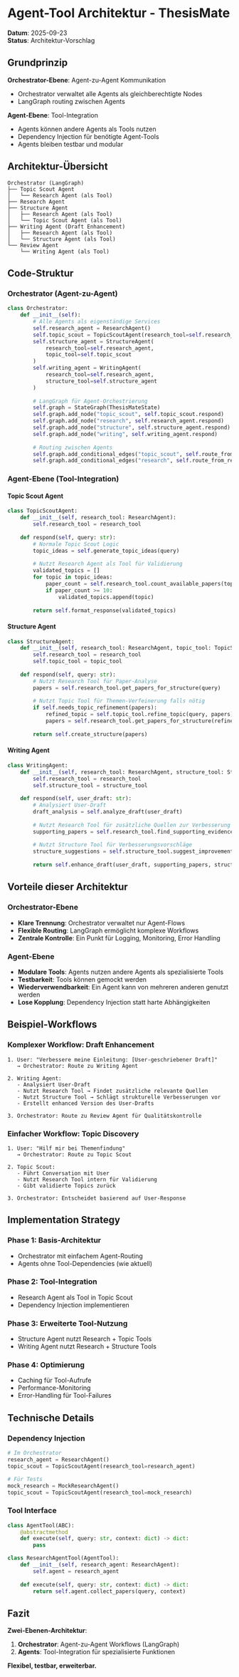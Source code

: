 # Agent-Tool Architektur - ThesisMate

**Datum**: 2025-09-23  
**Status**: Architektur-Vorschlag

## Grundprinzip

**Orchestrator-Ebene**: Agent-zu-Agent Kommunikation
- Orchestrator verwaltet alle Agents als gleichberechtigte Nodes
- LangGraph routing zwischen Agents

**Agent-Ebene**: Tool-Integration
- Agents können andere Agents als Tools nutzen
- Dependency Injection für benötigte Agent-Tools
- Agents bleiben testbar und modular

## Architektur-Übersicht

```
Orchestrator (LangGraph)
├── Topic Scout Agent
│   └── Research Agent (als Tool)
├── Research Agent  
├── Structure Agent
│   ├── Research Agent (als Tool)
│   └── Topic Scout Agent (als Tool)
├── Writing Agent (Draft Enhancement)
│   ├── Research Agent (als Tool)
│   └── Structure Agent (als Tool)
└── Review Agent
    └── Writing Agent (als Tool)
```

## Code-Struktur

### Orchestrator (Agent-zu-Agent)
```python
class Orchestrator:
    def __init__(self):
        # Alle Agents als eigenständige Services
        self.research_agent = ResearchAgent()
        self.topic_scout = TopicScoutAgent(research_tool=self.research_agent)
        self.structure_agent = StructureAgent(
            research_tool=self.research_agent,
            topic_tool=self.topic_scout
        )
        self.writing_agent = WritingAgent(
            research_tool=self.research_agent,
            structure_tool=self.structure_agent
        )
        
        # LangGraph für Agent-Orchestrierung
        self.graph = StateGraph(ThesisMateState)
        self.graph.add_node("topic_scout", self.topic_scout.respond)
        self.graph.add_node("research", self.research_agent.respond)
        self.graph.add_node("structure", self.structure_agent.respond)
        self.graph.add_node("writing", self.writing_agent.respond)
        
        # Routing zwischen Agents
        self.graph.add_conditional_edges("topic_scout", self.route_from_topic)
        self.graph.add_conditional_edges("research", self.route_from_research)
```

### Agent-Ebene (Tool-Integration)

#### Topic Scout Agent
```python
class TopicScoutAgent:
    def __init__(self, research_tool: ResearchAgent):
        self.research_tool = research_tool
    
    def respond(self, query: str):
        # Normale Topic Scout Logic
        topic_ideas = self.generate_topic_ideas(query)
        
        # Nutzt Research Agent als Tool für Validierung
        validated_topics = []
        for topic in topic_ideas:
            paper_count = self.research_tool.count_available_papers(topic)
            if paper_count >= 10:
                validated_topics.append(topic)
        
        return self.format_response(validated_topics)
```

#### Structure Agent
```python
class StructureAgent:
    def __init__(self, research_tool: ResearchAgent, topic_tool: TopicScoutAgent):
        self.research_tool = research_tool
        self.topic_tool = topic_tool
    
    def respond(self, query: str):
        # Nutzt Research Tool für Paper-Analyse
        papers = self.research_tool.get_papers_for_structure(query)
        
        # Nutzt Topic Tool für Themen-Verfeinerung falls nötig
        if self.needs_topic_refinement(papers):
            refined_topic = self.topic_tool.refine_topic(query, papers)
            papers = self.research_tool.get_papers_for_structure(refined_topic)
        
        return self.create_structure(papers)
```

#### Writing Agent
```python
class WritingAgent:
    def __init__(self, research_tool: ResearchAgent, structure_tool: StructureAgent):
        self.research_tool = research_tool
        self.structure_tool = structure_tool
    
    def respond(self, user_draft: str):
        # Analysiert User-Draft
        draft_analysis = self.analyze_draft(user_draft)
        
        # Nutzt Research Tool für zusätzliche Quellen zur Verbesserung
        supporting_papers = self.research_tool.find_supporting_evidence(draft_analysis.topic)
        
        # Nutzt Structure Tool für Verbesserungsvorschläge
        structure_suggestions = self.structure_tool.suggest_improvements(user_draft)
        
        return self.enhance_draft(user_draft, supporting_papers, structure_suggestions)
```

## Vorteile dieser Architektur

### Orchestrator-Ebene
- **Klare Trennung**: Orchestrator verwaltet nur Agent-Flows
- **Flexible Routing**: LangGraph ermöglicht komplexe Workflows
- **Zentrale Kontrolle**: Ein Punkt für Logging, Monitoring, Error Handling

### Agent-Ebene
- **Modulare Tools**: Agents nutzen andere Agents als spezialisierte Tools
- **Testbarkeit**: Tools können gemockt werden
- **Wiederverwendbarkeit**: Ein Agent kann von mehreren anderen genutzt werden
- **Lose Kopplung**: Dependency Injection statt harte Abhängigkeiten

## Beispiel-Workflows

### Komplexer Workflow: Draft Enhancement
```
1. User: "Verbessere meine Einleitung: [User-geschriebener Draft]"
   → Orchestrator: Route zu Writing Agent

2. Writing Agent:
   - Analysiert User-Draft
   - Nutzt Research Tool → Findet zusätzliche relevante Quellen
   - Nutzt Structure Tool → Schlägt strukturelle Verbesserungen vor
   - Erstellt enhanced Version des User-Drafts

3. Orchestrator: Route zu Review Agent für Qualitätskontrolle
```

### Einfacher Workflow: Topic Discovery
```
1. User: "Hilf mir bei Themenfindung"
   → Orchestrator: Route zu Topic Scout

2. Topic Scout:
   - Führt Conversation mit User
   - Nutzt Research Tool intern für Validierung
   - Gibt validierte Topics zurück

3. Orchestrator: Entscheidet basierend auf User-Response
```

## Implementation Strategy

### Phase 1: Basis-Architektur
- Orchestrator mit einfachem Agent-Routing
- Agents ohne Tool-Dependencies (wie aktuell)

### Phase 2: Tool-Integration
- Research Agent als Tool in Topic Scout
- Dependency Injection implementieren

### Phase 3: Erweiterte Tool-Nutzung
- Structure Agent nutzt Research + Topic Tools
- Writing Agent nutzt Research + Structure Tools

### Phase 4: Optimierung
- Caching für Tool-Aufrufe
- Performance-Monitoring
- Error-Handling für Tool-Failures

## Technische Details

### Dependency Injection
```python
# Im Orchestrator
research_agent = ResearchAgent()
topic_scout = TopicScoutAgent(research_tool=research_agent)

# Für Tests
mock_research = MockResearchAgent()
topic_scout = TopicScoutAgent(research_tool=mock_research)
```

### Tool Interface
```python
class AgentTool(ABC):
    @abstractmethod
    def execute(self, query: str, context: dict) -> dict:
        pass

class ResearchAgentTool(AgentTool):
    def __init__(self, research_agent: ResearchAgent):
        self.agent = research_agent
    
    def execute(self, query: str, context: dict) -> dict:
        return self.agent.collect_papers(query, context)
```

## Fazit

**Zwei-Ebenen-Architektur**:
1. **Orchestrator**: Agent-zu-Agent Workflows (LangGraph)
2. **Agents**: Tool-Integration für spezialisierte Funktionen

**Flexibel, testbar, erweiterbar.**
